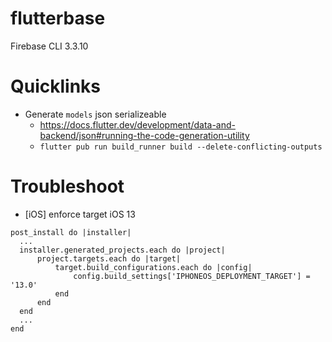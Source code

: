 # flutterbase

Firebase CLI 3.3.10

# Quicklinks

* Generate `models` json serializeable
    * https://docs.flutter.dev/development/data-and-backend/json#running-the-code-generation-utility
    * `flutter pub run build_runner build --delete-conflicting-outputs`


# Troubleshoot

* [iOS] enforce target iOS 13
```
post_install do |installer|
  ...
  installer.generated_projects.each do |project|
      project.targets.each do |target|
          target.build_configurations.each do |config|
              config.build_settings['IPHONEOS_DEPLOYMENT_TARGET'] = '13.0'
          end
      end
  end
  ...
end
```
